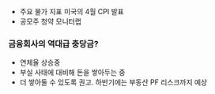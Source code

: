 - 주요 물가 지표
	미국의 4월 CPI 발표
- 공모주 청약
	모니터랩

### 금융회사의 역대급 충당금?
- 연체율 상승중
- 부실 사태에 대비해 돈을 쌓아두는 중
- 더 쌓아둘 수 있도록 권고. 하반기에는 부동산 PF 리스크까지 예상